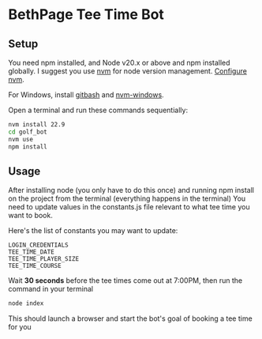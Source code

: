 # BethPage Tee Time Bot

## Setup

You need npm installed, and Node v20.x or above and npm installed globally. I suggest you use [nvm](https://github.com/creationix/nvm) for node version management. [Configure nvm](#configuring-nvm).

For Windows, install [gitbash](https://git-scm.com/downloads) and [nvm-windows](https://github.com/coreybutler/nvm-windows).

Open a terminal and run these commands sequentially:

```bash
nvm install 22.9
cd golf_bot
nvm use
npm install
```

## Usage

After installing node (you only have to do this once) and running npm install on the project from the terminal (everything happens in the terminal)
You need to update values in the constants.js file relevant to what tee time you want to book.

Here's the list of constants you may want to update:

```
LOGIN_CREDENTIALS
TEE_TIME_DATE
TEE_TIME_PLAYER_SIZE
TEE_TIME_COURSE
```

Wait **30 seconds** before the tee times come out at 7:00PM, then run the command in your terminal

```bash
node index
```

This should launch a browser and start the bot's goal of booking a tee time for you
